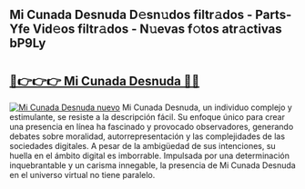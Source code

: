 ## Mi Cunada Desnuda D𝚎sn𝚞dos filtr𝚊dos - Parts-Yfe Vid𝚎os filtr𝚊dos - N𝚞evas f𝚘tos atr𝚊ctivas bP9Ly

# <h2><a href="http://mb2txc.tromn.icu/?c=Mi+Cunada+Desnuda">🔗👉👉👉 Mi Cunada Desnuda 🔗🔗</a></h2>

[![Mi Cunada Desnuda nuevo](https://i.imgur.com/pEAQMta.gif)](http://mb2txc.tromn.icu/?c=Mi+Cunada+Desnuda)
Mi Cunada Desnuda, un individuo complejo y estimulante, se resiste a la descripción fácil. Su enfoque único para crear una presencia en línea ha fascinado y provocado observadores, generando debates sobre moralidad, autorrepresentación y las complejidades de las sociedades digitales. A pesar de la ambigüedad de sus intenciones, su huella en el ámbito digital es imborrable. Impulsada por una determinación inquebrantable y un carisma innegable, la presencia de Mi Cunada Desnuda en el universo virtual no tiene paralelo.
